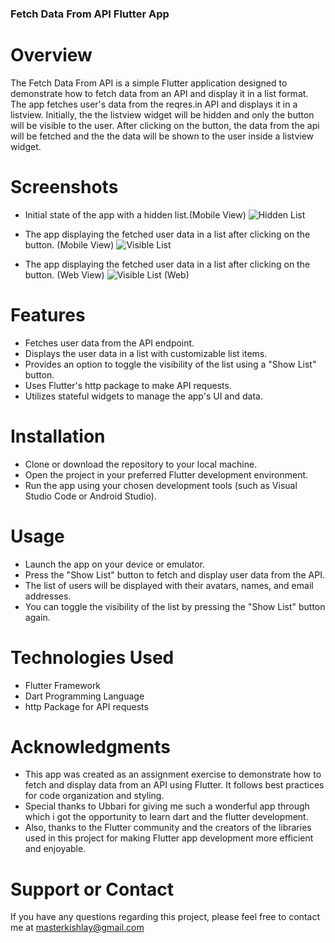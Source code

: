 ###  Fetch Data From API Flutter App ###

# Overview
The Fetch Data From API is a simple Flutter application designed to demonstrate how to fetch data from an API and display it in a list format. The app fetches user's data from the reqres.in API and displays it in a listview. 
Initially, the the listview widget will be hidden and only the button will be visible to the user. After clicking on the button, the data from the api will be fetched and the the data will be shown to the user inside a listview widget.

# Screenshots
* Initial state of the app with a hidden list.(Mobile View)
![Hidden List](https://github.com/Kishlay3143/ubbari_assignment/assets/92507922/a0c8e6bd-5c9c-4414-98eb-7d1787caf427)

* The app displaying the fetched user data in a list after clicking on the button. (Mobile View)
![Visible List](https://github.com/Kishlay3143/ubbari_assignment/assets/92507922/6ca163b0-f914-489b-b08f-f8dc70eeaf14)

* The app displaying the fetched user data in a list after clicking on the button. (Web View) 
![Visible List (Web)](https://github.com/Kishlay3143/ubbari_assignment/assets/92507922/1b98001d-8464-4f27-80ae-628b0e0bffa7)


# Features
- Fetches user data from the API endpoint.
- Displays the user data in a list with customizable list items.
- Provides an option to toggle the visibility of the list using a "Show List" button.
- Uses Flutter's http package to make API requests.
- Utilizes stateful widgets to manage the app's UI and data.

# Installation
- Clone or download the repository to your local machine.
- Open the project in your preferred Flutter development environment.
- Run the app using your chosen development tools (such as Visual Studio Code or Android Studio).

# Usage
- Launch the app on your device or emulator.
- Press the "Show List" button to fetch and display user data from the API.
- The list of users will be displayed with their avatars, names, and email addresses.
- You can toggle the visibility of the list by pressing the "Show List" button again.

# Technologies Used
- Flutter Framework
- Dart Programming Language
- http Package for API requests

# Acknowledgments
- This app was created as an assignment exercise to demonstrate how to fetch and display data from an API using Flutter. It follows best practices for code 
  organization and styling.
- Special thanks to Ubbari for giving me such a wonderful app through which i got the opportunity to learn dart and the flutter development.
- Also, thanks to the Flutter community and the creators of the libraries used in this project for making Flutter app development more efficient and enjoyable.

# Support or Contact
If you have any questions regarding this project, please feel free to contact me at masterkishlay@gmail.com









